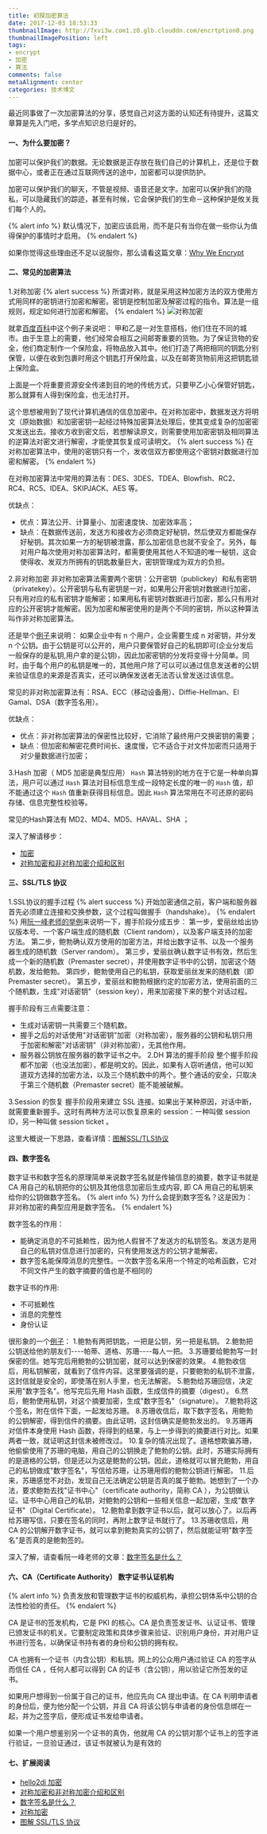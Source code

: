 ```yaml
---
title: 初探加密算法
date: 2017-12-03 18:53:33
thumbnailImage: http://7xvi3w.com1.z0.glb.clouddn.com/encrtption0.png
thumbnailImagePosition: left
tags: 
- encrypt
- 加密
- 算法
comments: false
metaAlignment: center
categories: 技术博文 
---
```

最近同事做了一次加密算法的分享，感觉自己对这方面的认知还有待提升，这篇文章算是先入门吧，多学点知识总归是好的。
<!-- more -->
#### 一、为什么要加密？
加密可以保护我们的数据。无论数据是正存放在我们自己的计算机上，还是位于数据中心，或者正在通过互联网传送的途中，加密都可以提供防护。

加密可以保护我们的聊天，不管是视频、语音还是文字。加密可以保护我们的隐私，可以隐藏我们的踪迹，甚至有时候，它会保护我们的生命－这种保护是攸关我们每个人的。

{% alert info %}
默认情况下，加密应该启用，而不是只有当你在做一些你认为值得保护的事情时才启用。
{% endalert %}

如果你觉得这些理由还不足以说服你，那么请看这篇文章：[Why We Encrypt](https://www.schneier.com/blog/archives/2015/06/why_we_encrypt.html)

#### 二、常见的加密算法
1.对称加密
{% alert success %}
所谓对称，就是采用这种加密方法的双方使用方式用同样的密钥进行加密和解密。密钥是控制加密及解密过程的指令。算法是一组规则，规定如何进行加密和解密。
{% endalert %}
![对称加密](http://7xvi3w.com1.z0.glb.clouddn.com/encrtption1.png)

就拿[百度百科](https://baike.baidu.com/item/对称加密/2152944?fr=aladdin)中这个例子来说吧：
甲和乙是一对生意搭档，他们住在不同的城市。由于生意上的需要，他们经常会相互之间邮寄重要的货物。为了保证货物的安全，他们商定制作一个保险盒，将物品放入其中。他们打造了两把相同的钥匙分别保管，以便在收到包裹时用这个钥匙打开保险盒，以及在邮寄货物前用这把钥匙锁上保险盒。

上面是一个将重要资源安全传递到目的地的传统方式，只要甲乙小心保管好钥匙，那么就算有人得到保险盒，也无法打开。

这个思想被用到了现代计算机通信的信息加密中。在对称加密中，数据发送方将明文（原始数据）和加密密钥一起经过特殊加密算法处理后，使其变成复杂的加密密文发送出去。接收方收到密文后，若想解读原文，则需要使用加密密钥及相同算法的逆算法对密文进行解密，才能使其恢复成可读明文。
{% alert success %}
在对称加密算法中，使用的密钥只有一个，发收信双方都使用这个密钥对数据进行加密和解密。
{% endalert %}

在对称加密算法中常用的算法有：DES、3DES、TDEA、Blowfish、RC2、RC4、RC5、IDEA、SKIPJACK、AES 等。

优缺点：
- 优点：算法公开、计算量小、加密速度快、加密效率高；
- 缺点：在数据传送前，发送方和接收方必须商定好秘钥，然后使双方都能保存好秘钥。其次如果一方的秘钥被泄露，那么加密信息也就不安全了。另外，每对用户每次使用对称加密算法时，都需要使用其他人不知道的唯一秘钥，这会使得收、发双方所拥有的钥匙数量巨大，密钥管理成为双方的负担。

2.非对称加密
非对称加密算法需要两个密钥：公开密钥（publickey）和私有密钥（privatekey）。公开密钥与私有密钥是一对，如果用公开密钥对数据进行加密，只有用对应的私有密钥才能解密；如果用私有密钥对数据进行加密，那么只有用对应的公开密钥才能解密。因为加密和解密使用的是两个不同的密钥，所以这种算法叫作非对称加密算法。

还是举个[例子](http://blog.csdn.net/cscrazybing/article/details/47111099)来说明：
如果企业中有 n 个用户，企业需要生成 n 对密钥，并分发 n 个公钥。由于公钥是可以公开的，用户只要保管好自己的私钥即可(企业分发后一般保存的是私钥,用户拿的是公钥)，因此加密密钥的分发将变得十分简单。同时，由于每个用户的私钥是唯一的，其他用户除了可以可以通过信息发送者的公钥来验证信息的来源是否真实，还可以确保发送者无法否认曾发送过该信息。

常见的非对称加密算法有：RSA、ECC（移动设备用）、Diffie-Hellman、El Gamal、DSA（数字签名用）。

优缺点：
- 优点：非对称加密算法的保密性比较好，它消除了最终用户交换密钥的需要；
- 缺点：但加密和解密花费时间长、速度慢，它不适合于对文件加密而只适用于对少量数据进行加密；

3.Hash 加密（ MD5 加密是典型应用）
`Hash` 算法特别的地方在于它是一种单向算法，用户可以通过 `Hash` 算法对目标信息生成一段特定长度的唯一的 `Hash` 值，却不能通过这个 `Hash` 值重新获得目标信息。因此 `Hash` 算法常用在不可还原的密码存储、信息完整性校验等。

常见的Hash算法有 MD2、MD4、MD5、HAVAL、SHA ；

深入了解请移步：
- [加密](https://github.com/hello2dj/blog/blob/master/加密.md)
- [对称加密和非对称加密介绍和区别](http://blog.csdn.net/cscrazybing/article/details/47111099)

#### 三、SSL/TLS 协议
1.SSL协议的握手过程
{% alert success %}
开始加密通信之前，客户端和服务器首先必须建立连接和交换参数，这个过程叫做握手（handshake）。
{% endalert %}
用[阮一峰老师的举例](http://www.ruanyifeng.com/blog/2014/09/illustration-ssl.html)来说明一下，握手阶段分成五步：
第一步，爱丽丝给出协议版本号、一个客户端生成的随机数（Client random），以及客户端支持的加密方法。
第二步，鲍勃确认双方使用的加密方法，并给出数字证书、以及一个服务器生成的随机数（Server random）。
第三步，爱丽丝确认数字证书有效，然后生成一个新的随机数（Premaster secret），并使用数字证书中的公钥，加密这个随机数，发给鲍勃。
第四步，鲍勃使用自己的私钥，获取爱丽丝发来的随机数（即Premaster secret）。
第五步，爱丽丝和鲍勃根据约定的加密方法，使用前面的三个随机数，生成"对话密钥"（session key），用来加密接下来的整个对话过程。

握手阶段有三点需要注意：
- 生成对话密钥一共需要三个随机数。
- 握手之后的对话使用"对话密钥"加密（对称加密），服务器的公钥和私钥只用于加密和解密"对话密钥"（非对称加密），无其他作用。
- 服务器公钥放在服务器的数字证书之中。
2.DH 算法的握手阶段
整个握手阶段都不加密（也没法加密），都是明文的。因此，如果有人窃听通信，他可以知道双方选择的加密方法，以及三个随机数中的两个。整个通话的安全，只取决于第三个随机数（Premaster secret）能不能被破解。

3.Session 的恢复
握手阶段用来建立 SSL 连接。如果出于某种原因，对话中断，就需要重新握手。这时有两种方法可以恢复原来的 session：一种叫做 session ID，另一种叫做 session ticket 。

这里大概说一下思路，查看详情：[图解SSL/TLS协议](http://www.ruanyifeng.com/blog/2014/09/illustration-ssl.html)

#### 四、数字签名
数字证书和数字签名的原理简单来说数字签名就是传输信息的摘要，数字证书就是 CA 用自己的私钥把你的公钥及其他信息加密后生成内容, 即 CA 用自己的私钥来给你的公钥做数字签名。
{% alert info %}
为什么会提到数字签名？这是因为：非对称加密的典型应用是数字签名。
{% endalert %}

数字签名的作用：
- 能确定消息的不可抵赖性，因为他人假冒不了发送方的私钥签名。发送方是用自己的私钥对信息进行加密的，只有使用发送方的公钥才能解密。
- 数字签名能保障消息的完整性。一次数字签名采用一个特定的哈希函数，它对不同文件产生的数字摘要的值也是不相同的

数字证书的作用:
- 不可抵赖性
- 消息的完整性
- 身份认证

很形象的一个[例子](http://www.ruanyifeng.com/blog/2011/08/what_is_a_digital_signature.html)：
1.鲍勃有两把钥匙，一把是公钥，另一把是私钥。
2.鲍勃把公钥送给他的朋友们----帕蒂、道格、苏珊----每人一把。
3.苏珊要给鲍勃写一封保密的信。她写完后用鲍勃的公钥加密，就可以达到保密的效果。
4.鲍勃收信后，用私钥解密，就看到了信件内容。这里要强调的是，只要鲍勃的私钥不泄露，这封信就是安全的，即使落在别人手里，也无法解密。
5.鲍勃给苏珊回信，决定采用"数字签名"。他写完后先用 Hash 函数，生成信件的摘要（digest）。
6.然后，鲍勃使用私钥，对这个摘要加密，生成"数字签名"（signature）。
7.鲍勃将这个签名，附在信件下面，一起发给苏珊。
8.苏珊收信后，取下数字签名，用鲍勃的公钥解密，得到信件的摘要。由此证明，这封信确实是鲍勃发出的。
9.苏珊再对信件本身使用 Hash 函数，将得到的结果，与上一步得到的摘要进行对比。如果两者一致，就证明这封信未被修改过。
10.复杂的情况出现了。道格想欺骗苏珊，他偷偷使用了苏珊的电脑，用自己的公钥换走了鲍勃的公钥。此时，苏珊实际拥有的是道格的公钥，但是还以为这是鲍勃的公钥。因此，道格就可以冒充鲍勃，用自己的私钥做成"数字签名"，写信给苏珊，让苏珊用假的鲍勃公钥进行解密。
11.后来，苏珊感觉不对劲，发现自己无法确定公钥是否真的属于鲍勃。她想到了一个办法，要求鲍勃去找"证书中心"（certificate authority，简称 CA ），为公钥做认证。证书中心用自己的私钥，对鲍勃的公钥和一些相关信息一起加密，生成"数字证书"（Digital Certificate）。
12.鲍勃拿到数字证书以后，就可以放心了。以后再给苏珊写信，只要在签名的同时，再附上数字证书就行了。
13.苏珊收信后，用 CA 的公钥解开数字证书，就可以拿到鲍勃真实的公钥了，然后就能证明"数字签名"是否真的是鲍勃签的。

深入了解，请查看阮一峰老师的文章：[数字签名是什么？](http://www.ruanyifeng.com/blog/2011/08/what_is_a_digital_signature.html)


#### 六、CA（Certificate Authority） 数字证书认证机构
{% alert info %}
负责发放和管理数字证书的权威机构，承担公钥体系中公钥的合法性检验的责任。
{% endalert %}

CA 是证书的签发机构，它是 PKI 的核心。CA 是负责签发证书、认证证书、管理已颁发证书的机关。它要制定政策和具体步骤来验证、识别用户身份，并对用户证书进行签名，以确保证书持有者的身份和公钥的拥有权。

CA 也拥有一个证书（内含公钥）和私钥。网上的公众用户通过验证 CA 的签字从而信任 CA ，任何人都可以得到 CA 的证书（含公钥），用以验证它所签发的证书。

如果用户想得到一份属于自己的证书，他应先向 CA 提出申请。在 CA 判明申请者的身份后，便为他分配一个公钥，并且 CA 将该公钥与申请者的身份信息绑在一起，并为之签字后，便形成证书发给申请者。

如果一个用户想鉴别另一个证书的真伪，他就用 CA 的公钥对那个证书上的签字进行验证，一旦验证通过，该证书就被认为是有效的

#### 七、扩展阅读
- [hello2dj 加密](https://github.com/hello2dj/blog/blob/master/加密.md)
- [对称加密和非对称加密介绍和区别](http://blog.csdn.net/cscrazybing/article/details/47111099)
- [数字签名是什么？](http://www.ruanyifeng.com/blog/2011/08/what_is_a_digital_signature.html)
- [对称加密](https://baike.baidu.com/item/对称加密/2152944?fr=aladdin)
- [图解 SSL/TLS 协议](http://www.ruanyifeng.com/blog/2014/09/illustration-ssl.html)




